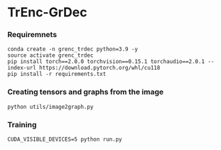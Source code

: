 # TrEnc-GrDec

### Requiremnets 
```
conda create -n grenc_trdec python=3.9 -y
source activate grenc_trdec
pip install torch==2.0.0 torchvision==0.15.1 torchaudio==2.0.1 --index-url https://download.pytorch.org/whl/cu118
pip install -r requirements.txt
```

### Creating tensors and graphs from the image
```
python utils/image2graph.py
```

### Training
```
CUDA_VISIBLE_DEVICES=5 python run.py
```